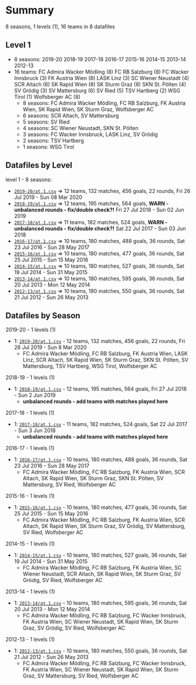 # Summary

8 seasons, 1 levels (1), 16 teams in 8 datafiles

## Level 1

- 8 seasons: 2019-20 2018-19 2017-18 2016-17 2015-16 2014-15 2013-14 2012-13 
- 16 teams: FC Admira Wacker Mödling (8) FC RB Salzburg (8) FC Wacker Innsbruck (3) FK Austria Wien (8) LASK Linz (3) SC Wiener Neustadt (4) SCR Altach (6) SK Rapid Wien (8) SK Sturm Graz (8) SKN St. Pölten (4) SV Grödig (3) SV Mattersburg (6) SV Ried (5) TSV Hartberg (2) WSG Tirol (1) Wolfsberger AC (8) 
  - 8 seasons: FC Admira Wacker Mödling, FC RB Salzburg, FK Austria Wien, SK Rapid Wien, SK Sturm Graz, Wolfsberger AC
  - 6 seasons: SCR Altach, SV Mattersburg
  - 5 seasons: SV Ried
  - 4 seasons: SC Wiener Neustadt, SKN St. Pölten
  - 3 seasons: FC Wacker Innsbruck, LASK Linz, SV Grödig
  - 2 seasons: TSV Hartberg
  - 1 seasons: WSG Tirol



## Datafiles by Level

level 1 - 8 seasons:
- [`2019-20/at.1.csv`](2019-20/at.1.csv) =>  12 teams,  132 matches,  456 goals,  22 rounds,  Fri 26 Jul 2019 - Sun 08 Mar 2020
- [`2018-19/at.1.csv`](2018-19/at.1.csv) =>  12 teams,  195 matches,  564 goals,  **WARN - unbalanced rounds - fix/double check?!** Fri 27 Jul 2018 - Sun 02 Jun 2019
- [`2017-18/at.1.csv`](2017-18/at.1.csv) =>  11 teams,  182 matches,  524 goals,  **WARN - unbalanced rounds - fix/double check?!** Sat 22 Jul 2017 - Sun 03 Jun 2018
- [`2016-17/at.1.csv`](2016-17/at.1.csv) =>  10 teams,  180 matches,  488 goals,  36 rounds,  Sat 23 Jul 2016 - Sun 28 May 2017
- [`2015-16/at.1.csv`](2015-16/at.1.csv) =>  10 teams,  180 matches,  477 goals,  36 rounds,  Sat 25 Jul 2015 - Sun 15 May 2016
- [`2014-15/at.1.csv`](2014-15/at.1.csv) =>  10 teams,  180 matches,  527 goals,  36 rounds,  Sat 19 Jul 2014 - Sun 31 May 2015
- [`2013-14/at.1.csv`](2013-14/at.1.csv) =>  10 teams,  180 matches,  595 goals,  36 rounds,  Sat 20 Jul 2013 - Mon 12 May 2014
- [`2012-13/at.1.csv`](2012-13/at.1.csv) =>  10 teams,  180 matches,  550 goals,  36 rounds,  Sat 21 Jul 2012 - Sun 26 May 2013



## Datafiles by Season

2019-20 - 1 levels (1)
  - 1: [`2019-20/at.1.csv`](2019-20/at.1.csv) -  12 teams,  132 matches,  456 goals,  22 rounds,  Fri 26 Jul 2019 - Sun 8 Mar 2020
    - FC Admira Wacker Mödling, FC RB Salzburg, FK Austria Wien, LASK Linz, SCR Altach, SK Rapid Wien, SK Sturm Graz, SKN St. Pölten, SV Mattersburg, TSV Hartberg, WSG Tirol, Wolfsberger AC


2018-19 - 1 levels (1)
  - 1: [`2018-19/at.1.csv`](2018-19/at.1.csv) -  12 teams,  195 matches,  564 goals,  Fri 27 Jul 2018 - Sun 2 Jun 2019
    - **unbalanced rounds - add teams with matches played here**


2017-18 - 1 levels (1)
  - 1: [`2017-18/at.1.csv`](2017-18/at.1.csv) -  11 teams,  182 matches,  524 goals,  Sat 22 Jul 2017 - Sun 3 Jun 2018
    - **unbalanced rounds - add teams with matches played here**


2016-17 - 1 levels (1)
  - 1: [`2016-17/at.1.csv`](2016-17/at.1.csv) -  10 teams,  180 matches,  488 goals,  36 rounds,  Sat 23 Jul 2016 - Sun 28 May 2017
    - FC Admira Wacker Mödling, FC RB Salzburg, FK Austria Wien, SCR Altach, SK Rapid Wien, SK Sturm Graz, SKN St. Pölten, SV Mattersburg, SV Ried, Wolfsberger AC


2015-16 - 1 levels (1)
  - 1: [`2015-16/at.1.csv`](2015-16/at.1.csv) -  10 teams,  180 matches,  477 goals,  36 rounds,  Sat 25 Jul 2015 - Sun 15 May 2016
    - FC Admira Wacker Mödling, FC RB Salzburg, FK Austria Wien, SCR Altach, SK Rapid Wien, SK Sturm Graz, SV Grödig, SV Mattersburg, SV Ried, Wolfsberger AC


2014-15 - 1 levels (1)
  - 1: [`2014-15/at.1.csv`](2014-15/at.1.csv) -  10 teams,  180 matches,  527 goals,  36 rounds,  Sat 19 Jul 2014 - Sun 31 May 2015
    - FC Admira Wacker Mödling, FC RB Salzburg, FK Austria Wien, SC Wiener Neustadt, SCR Altach, SK Rapid Wien, SK Sturm Graz, SV Grödig, SV Ried, Wolfsberger AC


2013-14 - 1 levels (1)
  - 1: [`2013-14/at.1.csv`](2013-14/at.1.csv) -  10 teams,  180 matches,  595 goals,  36 rounds,  Sat 20 Jul 2013 - Mon 12 May 2014
    - FC Admira Wacker Mödling, FC RB Salzburg, FC Wacker Innsbruck, FK Austria Wien, SC Wiener Neustadt, SK Rapid Wien, SK Sturm Graz, SV Grödig, SV Ried, Wolfsberger AC


2012-13 - 1 levels (1)
  - 1: [`2012-13/at.1.csv`](2012-13/at.1.csv) -  10 teams,  180 matches,  550 goals,  36 rounds,  Sat 21 Jul 2012 - Sun 26 May 2013
    - FC Admira Wacker Mödling, FC RB Salzburg, FC Wacker Innsbruck, FK Austria Wien, SC Wiener Neustadt, SK Rapid Wien, SK Sturm Graz, SV Mattersburg, SV Ried, Wolfsberger AC


